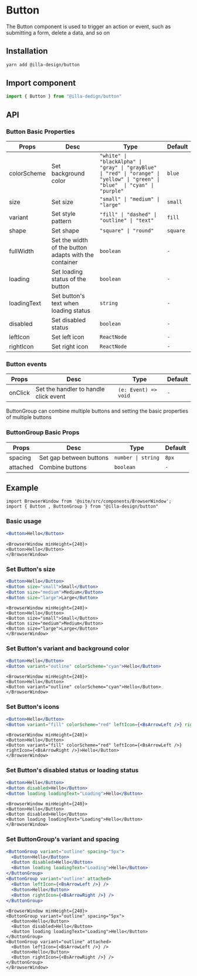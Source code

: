 # Button

The Button component is used to trigger an action or event, such as submitting a form, delete a data, and so on 

## Installation

```bash
yarn add @illa-design/button
```

## Import component

```jsx
import { Button } from "@illa-dedign/button"
```

## API

### Button Basic Properties

| Props     | Desc                                                  | Type                                                         | Default   |
| ----------- | ----------------------------------------------------- | ------------------------------------------------------------ | -------- |
| colorScheme | Set background color                                  | `"white" \| "blackAlpha" \| "gray" \| "grayBlue" \| "red" \| "orange" \| "yellow" \| "green" \| "blue"  \| "cyan" \| "purple"` | `blue`   |
| size        | Set size                                              | `"small" \| "medium" \| "large"`                               | `small`  |
| variant     | Set style pattern                                     | `"fill" \| "dashed" \| "outline" \| "text"`                    | `fill`   |
| shape       | Set shape                                             | `"square" \| "round"`                                         | `square` |
| fullWidth   | Set the width of the button adapts with the container | `boolean`                                                      | `-`        |
| loading     | Set loading status of the button                      |`boolean`                                                     | `-`        |
| loadingText | Set button's text when loading status                 | `string`                                                       | `-`        |
| disabled    | Set disabled status                                   | `boolean`                                                      | `-`        |
| leftIcon    | Set left icon  						| `ReactNode` 							| `-`      |
| rightIcon   | Set right icon 						| `ReactNode` 							| `-`      |

### Button events

| Props  | Desc                                  | Type               | Default |
| ------- | ------------------------------------- | ------------------ | ------ |
| onClick | Set the handler to handle click event | `(e: Event) => void` |` -    `  |

ButtonGroup can combine multiple buttons and setting the basic properties of multiple buttons

### ButtonGroup Basic Props

| Props    | Desc                    | Type             | Default |
| -------- | ----------------------- | ---------------- | ------- |
| spacing  | Set gap between buttons | `number \| string` | `8px`   |
| attached | Combine buttons         | `boolean `         | `-`    |

## Example

```mdx-code-block
import BrowserWindow from '@site/src/components/BrowserWindow';
import { Button , ButtonGroup } from "@illa-design/button"
```

### Basic usage

```jsx
<Button>Hello</Button>
```

```mdx-code-block
<BrowserWindow minHeight={240}>
<Button>Hello</Button>
</BrowserWindow>
```

### Set Button's size

```jsx
<Button>Hello</Button>
<Button size="small">Small</Button>
<Button size="medium">Medium</Button>
<Button size="large">Large</Button>
```

```mdx-code-block
<BrowserWindow minHeight={240}>
<Button>Hello</Button>
<Button size="small">Small</Button>
<Button size="medium">Medium</Button>
<Button size="large">Large</Button>
</BrowserWindow>
```

### Set Button's variant and background color

```jsx
<Button>Hello</Button>
<Button variant="outline" colorScheme="cyan">Hello</Button>
```

```mdx-code-block
<BrowserWindow minHeight={240}>
<Button>Hello</Button>
<Button variant="outline" colorScheme="cyan">Hello</Button>
</BrowserWindow>
```
### Set Button's icons

```jsx
<Button>Hello</Button>
<Button variant="fill" colorScheme="red" leftIcon={<BsArrowLeft />} rightIcon={<BsArrowRight />}>Hello</Button>
```

```mdx-code-block
<BrowserWindow minHeight={240}>
<Button>Hello</Button>
<Button variant="fill" colorScheme="red" leftIcon={<BsArrowLeft />} rightIcon={<BsArrowRight />}>Hello</Button>
</BrowserWindow>
```

### Set Button's disabled status or loading status

```jsx
<Button>Hello</Button>
<Button disabled>Hello</Button>
<Button loading loadingText="Loading">Hello</Button>
```

```mdx-code-block
<BrowserWindow minHeight={240}>
<Button>Hello</Button>
<Button disabled>Hello</Button>
<Button loading loadingText="Loading">Hello</Button>
</BrowserWindow>
```

### Set ButtonGroup's variant and spacing

```jsx
<ButtonGroup variant="outline" spacing="5px">
  <Button>Hello</Button>
  <Button disabled>Hello</Button>
  <Button loading loadingText="Loading">Hello</Button>
</ButtonGroup>
<ButtonGroup variant="outline" attached>
  <Button leftIcon={<BsArrowLeft />} />
  <Button>Hello</Button>
  <Button rightIcon={<BsArrowRight />} />
</ButtonGroup>
```

```mdx-code-block
<BrowserWindow minHeight={240}>
<ButtonGroup variant="outline" spacing="5px">
  <Button>Hello</Button>
  <Button disabled>Hello</Button>
  <Button loading loadingText="Loading">Hello</Button>
</ButtonGroup>
<ButtonGroup variant="outline" attached>
  <Button leftIcon={<BsArrowLeft />} />
  <Button>Hello</Button>
  <Button rightIcon={<BsArrowRight />} />
</ButtonGroup>
</BrowserWindow>
```
